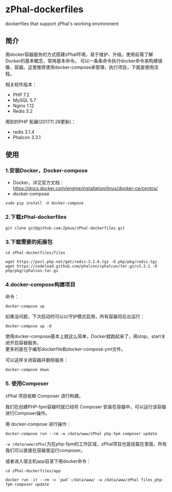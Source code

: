 # zPhal-dockerfiles
dockerfiles that support zPhal's working environment

## 简介
用docker容器服务的方式搭建zPhal环境，易于维护、升级。使用前需了解Docker的基本概念，常用基本命令。
可以一条条命令执行docker命令来构建镜像，容器。这里推荐使用docker-compose来管理，执行项目，下面是使用流程。

相关软件版本：
- PHP 7.2
- MySQL 5.7
- Nginx 1.12
- Redis 3.2

用到的PHP 拓展(2017.11.28更新)：
- redis 3.1.4
- Phalcon 3.3.1

## 使用
### 1.安装Docker，Docker-compose  
- Docker，详见官方文档：
https://docs.docker.com/engine/installation/linux/docker-ce/centos/
- docker-compose
```
sudo pip install -U docker-compose
```
### 2.下载zPhal-dockerfiles
```
git clone git@github.com:ZpGuo/zPhal-dockerfiles.git
```

### 3.下载需要的拓展包
```
cd zPhal-dockerfiles/files

wget https://pecl.php.net/get/redis-3.1.6.tgz -O php/pkg/redis.tgz  
wget https://codeload.github.com/phalcon/cphalcon/tar.gz/v3.3.1 -O php/pkg/cphalcon.tar.gz 
```
### 4.docker-compose构建项目
命令：
```
docker-compose up
```  
如果没问题，下次启动时可以以守护模式启用，所有容器将后台运行：  
```
docker-compose up -d
``` 
使用docker-compose基本上就这么简单，Docker就跑起来了，用stop，start关闭开启容器服务。  
更多的是在于编写dockerfile和docker-compose.yml文件。 

可以这样关闭容器并删除服务：
```
docker-compose down
```

### 5. 使用Composer
zPhal 项目依赖 Composer 进行构建。

我们在创建PHP-fpm容器时就已经将 Composer 安装在容器中，可以运行该容器进行Composer操作。

用 docker-compose 进行操作：
```
docker-compose run --rm -w /data/www/zPhal php-fpm composer update
```
`-w /data/www/zPhal`为在php-fpm的工作区域，zPhal项目也是挂载在里面，所有我们可以直接在容器里运行composer。

或者进入宿主机app目录下用docker命令：
```
cd zPhal-dockerfiles/app

docker run -it --rm -v `pwd`:/data/www/ -w /data/www/zPhal files_php-fpm composer update
```